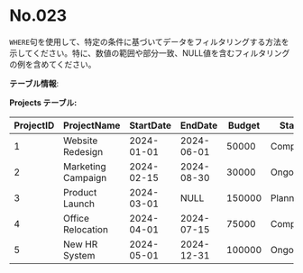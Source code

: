 # No.023

`WHERE`句を使用して、特定の条件に基づいてデータをフィルタリングする方法を示してください。特に、数値の範囲や部分一致、NULL値を含むフィルタリングの例を含めてください。

**テーブル情報**:

**Projects テーブル:**

| ProjectID | ProjectName        | StartDate  | EndDate    | Budget  | Status     |
|-----------|--------------------|------------|------------|---------|------------|
| 1         | Website Redesign   | 2024-01-01 | 2024-06-01 | 50000   | Completed  |
| 2         | Marketing Campaign | 2024-02-15 | 2024-08-30 | 30000   | Ongoing    |
| 3         | Product Launch     | 2024-03-01 | NULL       | 150000  | Planned    |
| 4         | Office Relocation  | 2024-04-01 | 2024-07-15 | 75000   | Completed  |
| 5         | New HR System      | 2024-05-01 | 2024-12-31 | 100000  | Ongoing    |
